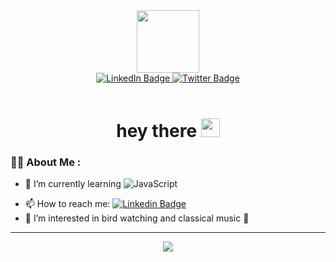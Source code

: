 <div id="header" align="center">
  <img src="https://media.giphy.com/media/HwBlFQZFcAoUcPHZdX/giphy.gif" width="100"/>
</div>

<div id="badges" align="center">
  <a href="https://www.linkedin.com/in/judah-m-136b06149/">
    <img src="https://img.shields.io/badge/LinkedIn-blue?style=for-the-badge&logo=linkedin&logoColor=white" alt="LinkedIn Badge"/>
  </a>

  <a href="https://twitter.com/chapatisan">
    <img src="https://img.shields.io/badge/Twitter-blue?style=for-the-badge&logo=twitter&logoColor=white" alt="Twitter Badge"/>
  </a>
</div>

<br>

<h1 align = center>
  hey there
  <img src="https://media.giphy.com/media/hvRJCLFzcasrR4ia7z/giphy.gif" width="30px"/>
</h1>

<!-- --- -->

### 👨‍💻 About Me :

<!--
- :telescope: I’m currently learning ![Rails](https://img.shields.io/badge/rails-%23CC0000.svg?style=for-the-badge&logo=ruby-on-rails&logoColor=white)   ![JavaScript](https://img.shields.io/badge/javascript-%23323330.svg?style=for-the-badge&logo=javascript&logoColor=%23F7DF1E)![React](https://img.shields.io/badge/react-%2320232a.svg?style=for-the-badge&logo=react&logoColor=%2361DAFB)    ![Python](https://img.shields.io/badge/python-3670A0?style=for-the-badge&logo=python&logoColor=ffdd54)
learning ![ASSEMBLY](https://img.shields.io/badge/_-ASM-6E4C13.svg?style=for-the-badge)
![Rails](https://img.shields.io/badge/rails-%23CC0000.svg?style=for-the-badge&logo=ruby-on-rails&logoColor=white) 
-->

<!-- - :telescope: I’m currently learning ![Rails](https://img.shields.io/badge/rails-%23CC0000.svg?style=for-the-badge&logo=ruby-on-rails&logoColor=white)   ![JavaScript](https://img.shields.io/badge/javascript-%23323330.svg?style=for-the-badge&logo=javascript&logoColor=%23F7DF1E) ![React](https://img.shields.io/badge/react-%2320232a.svg?style=for-the-badge&logo=react&logoColor=%2361DAFB) ![Rust](https://img.shields.io/badge/rust-%23000000.svg?style=for-the-badge&logo=rust&logoColor=white)   ![ASSEMBLY](https://img.shields.io/badge/_-ASM-6E4C13.svg?style=for-the-badge) ![React](https://img.shields.io/badge/React-20232A?style=for-the-badge&logo=react&logoColor=61DAFB) ![DART](https://img.shields.io/badge/_-DART-00B4AB.svg?style=for-the-badge) ![Flutter](https://img.shields.io/badge/Flutter-02569B?style=for-the-badge&logo=flutter&logoColor=white) ![Rust](https://img.shields.io/badge/Rust-000000?style=for-the-badge&logo=rust&logoColor=white) ![Node.js](https://img.shields.io/badge/Node.js-43853D?style=for-the-badge&logo=node.js&logoColor=white) ![Go](https://img.shields.io/badge/Go-00ADD8?style=for-the-badge&logo=go&logoColor=white) ![Ruby](https://img.shields.io/badge/Ruby-CC342D?style=for-the-badge&logo=ruby&logoColor=white) 
 -->
 
- :telescope: I’m currently learning  ![JavaScript](https://img.shields.io/badge/javascript-%23323330.svg?style=for-the-badge&logo=javascript&logoColor=%23F7DF1E) 

<!--
- :seedling: Exploring Game Dev ![Unity](https://img.shields.io/badge/Unity-100000?style=for-the-badge&logo=unity&logoColor=white)

- :zap: I’m looking to collaborate on 2D multiplayer rpg games 🎮 

-->
- :mailbox: How to reach me: [![Linkedin Badge](https://img.shields.io/badge/-kakbar-blue?style=flat&logo=Linkedin&logoColor=white)](https://www.linkedin.com/in/judah-m-136b06149/)
- 👀 I’m interested in bird watching and classical music 🎻 



<!-- --- -->

<!--

### 🛠 &nbsp;Languages and Tools :
<p>
  <img src="https://github.com/devicons/devicon/blob/master/icons/jupyter/jupyter-original-wordmark.svg" title="Jupyter" alt="Jupyter" width="40" height="40"/>&nbsp;
  <img src="https://github.com/devicons/devicon/blob/master/icons/kaggle/kaggle-original-wordmark.svg" title="Kaggle" alt="Kaggle" width="40" height="40"/>&nbsp;
  <img src="https://github.com/devicons/devicon/blob/master/icons/rails/rails-original-wordmark.svg" title="RAILS" alt="RAILS" width="40" height="40"/>&nbsp;
  <img src="https://github.com/devicons/devicon/blob/master/icons/unity/unity-original-wordmark.svg" title="Unity" alt="Unity" width="40" height="40"/>&nbsp;
  <img src="https://github.com/devicons/devicon/blob/master/icons/unrealengine/unrealengine-original-wordmark.svg" title="Unreal" alt="Unreal" width="40" height="40"/>&nbsp;
  <img src="https://github.com/devicons/devicon/blob/master/icons/docker/docker-original-wordmark.svg" title="Docker" alt="Docker" width="40" height="40"/>&nbsp;
  <img src="https://github.com/devicons/devicon/blob/master/icons/javascript/javascript-original.svg" title="JavaScript" alt="JavaScript" width="40" height="40"/>&nbsp;
  <img src="https://github.com/devicons/devicon/blob/master/icons/django/django-plain-wordmark.svg" title="Django" alt="Django" width="40" height="40"/>&nbsp;
  <img src="https://github.com/devicons/devicon/blob/master/icons/mysql/mysql-original-wordmark.svg" title="MySQL"  alt="MySQL" width="40" height="40"/>&nbsp;
  <img src="https://github.com/devicons/devicon/blob/master/icons/postgresql/postgresql-original-wordmark.svg" title="Postgre" alt="Postgre" width="40" height="40"/>&nbsp;
  <img src="https://github.com/devicons/devicon/blob/master/icons/nodejs/nodejs-original-wordmark.svg" title="NodeJS" alt="NodeJS" width="40" height="40"/>&nbsp;
  <img src="https://github.com/devicons/devicon/blob/master/icons/react/react-original-wordmark.svg" title="React" alt="React" width="40" height="40"/>&nbsp;
  <img src="https://github.com/devicons/devicon/blob/master/icons/amazonwebservices/amazonwebservices-plain-wordmark.svg" title="AWS" alt="AWS" width="40" height="40"/>&nbsp;
  </p>
---  


### 🔥 &nbsp; My Stats :

[![GitHub Streak](https://streak-stats.demolab.com?user=JudahSan&theme=dark&hide_border=true&date_format=%5BY.%5Dn.j)](https://git.io/streak-stats)

[![Top Langs](https://github-readme-stats.vercel.app/api/top-langs/?username=JudahSan&layout=compact&theme=vision-friendly-dark)](https://github.com/anuraghazra/github-readme-stats)

-->

---


<div align=center >
<p>
<a href="https://spotify-github-profile.vercel.app/api/view.svg?uid=kepojm15sjrokcvb03a3scxha&redirect=true">
<img src="https://spotify-github-profile.vercel.app/api/view.svg?uid=kepojm15sjrokcvb03a3scxha&cover_image=true&theme=default&show_offline=false&bar_color=53b14f&bar_color_cover=true"/>
  </a>
  </p>
   </div>

